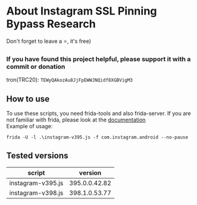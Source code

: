# About Instagram SSL Pinning Bypass Research


Don't forget to leave a ⭐, it's free)

### If you have found this project helpful, please support it with a commit or donation

tron(TRC20): `TEWyQAkozAu8JjFpEWWJNQidf8XGBVigM3`

## How to use
To use these scripts, you need frida-tools and also frida-server. If you are not familiar with frida, please look at the [documentation](https://frida.re/docs/home/)\
Example of usage:
```
frida -U -l .\instagram-v395.js -f com.instagram.android --no-pause
```
## Tested versions
| script  | version |
| ------------- | ------------- |
| instagram-v395.js  | 395.0.0.42.82  
| instagram-v398.js  | 398.1.0.53.77 



